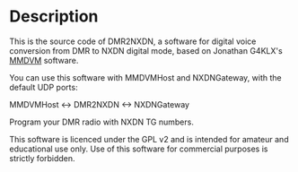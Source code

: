 # Description

This is the source code of DMR2NXDN, a software for digital voice conversion from DMR to NXDN digital mode, based on Jonathan G4KLX's [MMDVM](https://github.com/g4klx) software.

You can use this software with MMDVMHost and NXDNGateway, with the default UDP ports:

MMDVMHost <-> DMR2NXDN <-> NXDNGateway

Program your DMR radio with NXDN TG numbers.

This software is licenced under the GPL v2 and is intended for amateur and educational use only. Use of this software for commercial purposes is strictly forbidden.

